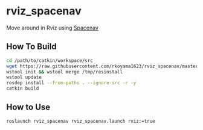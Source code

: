 # rviz_spacenav
Move around in Rviz using [Spacenav](http://spacenav.sourceforge.net/)

## How To Build

```bash
cd /path/to/catkin/workspace/src
wget https://raw.githubusercontent.com/rkoyama1623/rviz_spacenav/master/rosinstall -O /tmp/rosinstall
wstool init && wstool merge /tmp/rosinstall
wstool update
rosdep install --from-paths . --ignore-src -r -y
catkin build
```

## How to Use
```bash
roslaunch rviz_spacenav rviz_spacenav.launch rviz:=true
```
